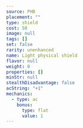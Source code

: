 ```yaml
---
source: PHB
placement: ""
type: shield
cost: 50
image: null
tags: []
set: false
rarity: unenhanced
name: Light physical shield
flavor: null
weight: 0
properties: []
minStr: null
stealthDisadvantage: false
acString: "+1"
mechanics:
  - type: ac
    bonus:
      type: flat
      value: 1
---
```


